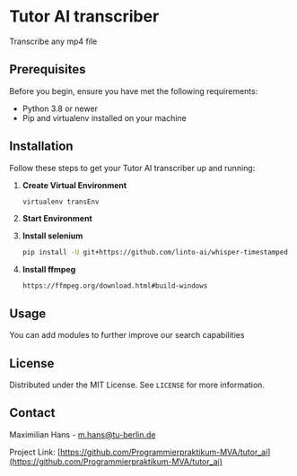 
# Tutor AI transcriber

Transcribe any mp4 file

## Prerequisites

Before you begin, ensure you have met the following requirements:
- Python 3.8 or newer
- Pip and virtualenv installed on your machine

## Installation

Follow these steps to get your Tutor AI transcriber up and running:

1. **Create Virtual Environment**

   ```bash
   virtualenv transEnv
   ```
   
2. **Start Environment**
3. **Install selenium**
      ```bash
   pip install -U git+https://github.com/linto-ai/whisper-timestamped
   ```
4. **Install ffmpeg**
   ```
   https://ffmpeg.org/download.html#build-windows
   ```

## Usage

You can add modules to further improve our search capabilities



## License

Distributed under the MIT License. See `LICENSE` for more information.

## Contact

Maximilian Hans - m.hans@tu-berlin.de

Project Link: [https://github.com/Programmierpraktikum-MVA/tutor_ai](https://github.com/Programmierpraktikum-MVA/tutor_ai)